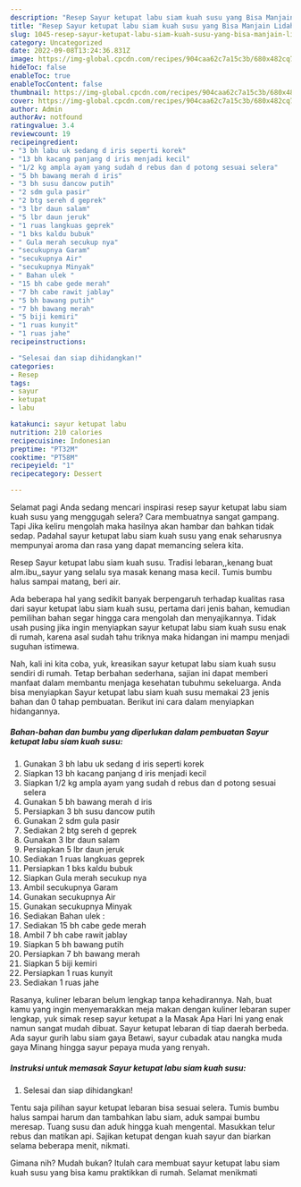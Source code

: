 ```yaml
---
description: "Resep Sayur ketupat labu siam kuah susu yang Bisa Manjain Lidah, Buat Buka Puasa}"
title: "Resep Sayur ketupat labu siam kuah susu yang Bisa Manjain Lidah, Buat Buka Puasa}"
slug: 1045-resep-sayur-ketupat-labu-siam-kuah-susu-yang-bisa-manjain-lidah-buat-buka-puasa
category: Uncategorized
date: 2022-09-08T13:24:36.831Z
image: https://img-global.cpcdn.com/recipes/904caa62c7a15c3b/680x482cq70/sayur-ketupat-labu-siam-kuah-susu-foto-resep-utama.jpg
hideToc: false
enableToc: true
enableTocContent: false
thumbnail: https://img-global.cpcdn.com/recipes/904caa62c7a15c3b/680x482cq70/sayur-ketupat-labu-siam-kuah-susu-foto-resep-utama.jpg
cover: https://img-global.cpcdn.com/recipes/904caa62c7a15c3b/680x482cq70/sayur-ketupat-labu-siam-kuah-susu-foto-resep-utama.jpg
author: Admin
authorAv: notfound
ratingvalue: 3.4
reviewcount: 19
recipeingredient:
- "3 bh labu uk sedang d iris seperti korek"
- "13 bh kacang panjang d iris menjadi kecil"
- "1/2 kg ampla ayam yang sudah d rebus dan d potong sesuai selera"
- "5 bh bawang merah d iris"
- "3 bh susu dancow putih"
- "2 sdm gula pasir"
- "2 btg sereh d geprek"
- "3 lbr daun salam"
- "5 lbr daun jeruk"
- "1 ruas langkuas geprek"
- "1 bks kaldu bubuk"
- " Gula merah secukup nya"
- "secukupnya Garam"
- "secukupnya Air"
- "secukupnya Minyak"
- " Bahan ulek "
- "15 bh cabe gede merah"
- "7 bh cabe rawit jablay"
- "5 bh bawang putih"
- "7 bh bawang merah"
- "5 biji kemiri"
- "1 ruas kunyit"
- "1 ruas jahe"
recipeinstructions:

- "Selesai dan siap dihidangkan!"
categories:
- Resep
tags:
- sayur
- ketupat
- labu

katakunci: sayur ketupat labu 
nutrition: 210 calories
recipecuisine: Indonesian
preptime: "PT32M"
cooktime: "PT58M"
recipeyield: "1"
recipecategory: Dessert

---
```



Selamat pagi Anda sedang mencari inspirasi resep sayur ketupat labu siam kuah susu yang menggugah selera? Cara membuatnya sangat gampang. Tapi Jika keliru mengolah maka hasilnya akan hambar dan bahkan tidak sedap. Padahal sayur ketupat labu siam kuah susu yang enak seharusnya mempunyai aroma dan rasa yang dapat memancing selera kita.


Resep Sayur ketupat labu siam kuah susu. Tradisi lebaran,,kenang buat alm.ibu,,sayur yang selalu sya masak kenang masa kecil. Tumis bumbu halus sampai matang, beri air.

Ada beberapa hal yang sedikit banyak berpengaruh terhadap kualitas rasa dari sayur ketupat labu siam kuah susu, pertama dari jenis bahan, kemudian pemilihan bahan segar hingga cara mengolah dan menyajikannya. Tidak usah pusing jika ingin menyiapkan sayur ketupat labu siam kuah susu enak di rumah, karena asal sudah tahu triknya maka hidangan ini mampu menjadi suguhan istimewa.


Nah, kali ini kita coba, yuk, kreasikan sayur ketupat labu siam kuah susu sendiri di rumah. Tetap berbahan sederhana, sajian ini dapat memberi manfaat dalam membantu menjaga kesehatan tubuhmu sekeluarga. Anda bisa menyiapkan Sayur ketupat labu siam kuah susu memakai 23 jenis bahan dan 0 tahap pembuatan. Berikut ini cara dalam menyiapkan hidangannya.

<!--inarticleads1-->

##### Bahan-bahan dan bumbu yang diperlukan dalam pembuatan Sayur ketupat labu siam kuah susu:

1. Gunakan 3 bh labu uk sedang d iris seperti korek
1. Siapkan 13 bh kacang panjang d iris menjadi kecil
1. Siapkan 1/2 kg ampla ayam yang sudah d rebus dan d potong sesuai selera
1. Gunakan 5 bh bawang merah d iris
1. Persiapkan 3 bh susu dancow putih
1. Gunakan 2 sdm gula pasir
1. Sediakan 2 btg sereh d geprek
1. Gunakan 3 lbr daun salam
1. Persiapkan 5 lbr daun jeruk
1. Sediakan 1 ruas langkuas geprek
1. Persiapkan 1 bks kaldu bubuk
1. Siapkan  Gula merah secukup nya
1. Ambil secukupnya Garam
1. Gunakan secukupnya Air
1. Gunakan secukupnya Minyak
1. Sediakan  Bahan ulek :
1. Sediakan 15 bh cabe gede merah
1. Ambil 7 bh cabe rawit jablay
1. Siapkan 5 bh bawang putih
1. Persiapkan 7 bh bawang merah
1. Siapkan 5 biji kemiri
1. Persiapkan 1 ruas kunyit
1. Sediakan 1 ruas jahe


Rasanya, kuliner lebaran belum lengkap tanpa kehadirannya. Nah, buat kamu yang ingin menyemarakkan meja makan dengan kuliner lebaran super lengkap, yuk simak resep sayur ketupat a la Masak Apa Hari Ini yang enak namun sangat mudah dibuat. Sayur ketupat lebaran di tiap daerah berbeda. Ada sayur gurih labu siam gaya Betawi, sayur cubadak atau nangka muda gaya Minang hingga sayur pepaya muda yang renyah. 

<!--inarticleads2-->

##### Instruksi untuk memasak Sayur ketupat labu siam kuah susu:


1. Selesai dan siap dihidangkan!

Tentu saja pilihan sayur ketupat lebaran bisa sesuai selera. Tumis bumbu halus sampai harum dan tambahkan labu siam, aduk sampai bumbu meresap. Tuang susu dan aduk hingga kuah mengental. Masukkan telur rebus dan matikan api. Sajikan ketupat dengan kuah sayur dan biarkan selama beberapa menit, nikmati. 

Gimana nih? Mudah bukan? Itulah cara membuat sayur ketupat labu siam kuah susu yang bisa kamu praktikkan di rumah. Selamat menikmati
